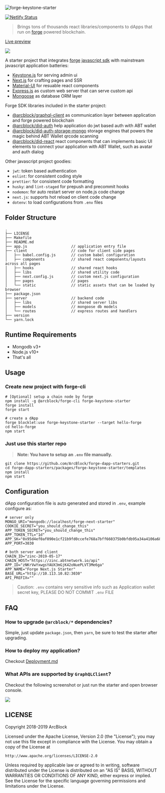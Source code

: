 ![forge-keystone-starter](https://www.arcblock.io/.netlify/functions/badge/?text=forge-keystone-starter)

[![Netlify Status](https://api.netlify.com/api/v1/badges/e0c63e91-97b5-45df-95d1-1bad86153559/deploy-status)](https://app.netlify.com/sites/forge-next-starter/deploys)

> Brings tons of thousands react libraries/components to dApps that run on [forge](https://www.arcblock.io/en/forge-sdk) powered blockchain.

[Live preview](https://forge-keystone-starter.netlify.com/)

![](./docs/starter-home.png)

A starter project that integrates [forge](https://docs.arcblock.io/forge/latest/) [javascript sdk](https://docs.arcblock.io/forge/latest/sdk/javascript.html) with mainstream javascript application batteries:

- [Keystone.js](https://keystonejs.org/) for serving admin ui
- [Next.js](https://nextjs.org/) for crafting pages and SSR
- [Material-UI](https://material-ui.com/) for resuable react components
- [Express.js](http://expressjs.com/) as custom web server that can serve custom api
- [Mongoose](https://mongoosejs.com/) as database ORM layer

Forge SDK libraries included in the starter project:

- [@arcblock/graphql-client](https://www.npmjs.com/package/@arcblock/graphql-client) as communication layer between application and forge powered blockchain
- [@arcblock/did-auth](https://www.npmjs.com/package/@arcblock/did-auth) help application do jwt based auth with ABT wallet
- [@arcblock/did-auth-storage-mongo](https://www.npmjs.com/package/@arcblock/did-auth-storage-mongo) storage engines that powers the magic behind ABT Wallet qrcode scanning
- [@arcblock/did-react](https://www.npmjs.com/package/@arcblock/did-react) react components that can implements basic UI elements to connect your application with ABT Wallet, such as avatar and auth dialog

Other javascript project goodies:

- `jwt`: token based authentication
- `eslint`: for consistent coding style
- `prettier`: for consistent code formatting
- `husky`: and `lint-staged` for prepush and precommit hooks
- `nodemon`: for auto restart server on node.js code change
- `next.js`: supports hot reload on client code change
- `dotenv`: to load configurations from `.env` files

## Folder Structure

```terminal
.
├── LICENSE
├── Makefile
├── README.md
├── app.js                    // application entry file
├── client                    // code for client side pages
│   ├── babel.config.js       // custom babel configuration
│   ├── components            // shared react components/layouts across all pages
│   ├── hooks                 // shared react hooks
│   ├── libs                  // shared utility code
│   ├── next.config.js        // custom next.js configuration
│   ├── pages                 // pages
│   └── static                // static assets that can be loaded by browser
├── package.json
├── server                    // backend code
│   ├── libs                  // shared server libs
│   ├── models                // mongoose db models
│   └── routes                // express routes and handlers
├── version
└── yarn.lock
```

## Runtime Requirements

- Mongodb v3+
- Node.js v10+
- That's all

## Usage

### Create new project with forge-cli

```terminal
# [Optional] setup a chain node by forge
npm install -g @arcblock/forge-cli forge-keystone-starter
forge install
forge start

# create a dApp
forge blocklet:use forge-keystone-starter --target hello-forge
cd hello-forge
npm start
```

### Just use this starter repo

> **Note: You have to setup an `.env` file manually.**

```terminal
git clone https://github.com/ArcBlock/forge-dapp-starters.git
cd forge-dapp-starters/packages/forge-keystone-starter/templates
npm install
npm start
```

## Configuration

dApp configuration file is auto generated and stored in `.env`, example configure as:

```text
# server only
MONGO_URI="mongodb://localhost/forge-next-starter"
COOKIE_SECRET="you_should_change_this"
APP_TOKEN_SECRET="you_should_change_this"
APP_TOKEN_TTL="1d"
APP_SK="0x95d4ef0af090e1cf21b9fd0ccefe768a7bff660375b0bfdb95a34a4106a68bf7f7995a7066cd1171b4e963f2b36de17eb642c4145d58733cfa9b03a11bb5f11e"
APP_PORT=3030

# both server and client
CHAIN_ID="zinc-2019-05-17"
CHAIN_HOST="https://zinc.abtnetwork.io/api"
APP_ID="zNKrVwYxwgsYAUX3mGjK42oNuePLVT3Me6ga"
APP_NAME="Forge Next.js Starter"
BASE_URL="http://10.113.10.82:3030"
API_PREFIX=""
```

> Caution: `.env` contains very sensitive info such as Application wallet secret key, PLEASE DO NOT COMMIT `.env` FILE

## FAQ

### How to upgrade `@arcblock/*` dependencies?

Simple, just update `package.json`, then `yarn`, be sure to test the starter after upgrading.

### How to deploy my application?

Checkout [Deployment.md](./docs/deployment.md)

### What APIs are supported by `GraphQLClient`?

Checkout the following screenshot or just run the starter and open browser console.

![](./docs/api-list.png)

## LICENSE

Copyright 2018-2019 ArcBlock

Licensed under the Apache License, Version 2.0 (the "License");
you may not use this file except in compliance with the License.
You may obtain a copy of the License at

    http://www.apache.org/licenses/LICENSE-2.0

Unless required by applicable law or agreed to in writing, software
distributed under the License is distributed on an "AS IS" BASIS,
WITHOUT WARRANTIES OR CONDITIONS OF ANY KIND, either express or implied.
See the License for the specific language governing permissions and
limitations under the License.
